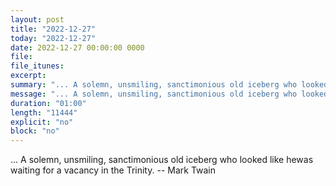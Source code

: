 ```yaml
---
layout: post
title: "2022-12-27"
today: "2022-12-27"
date: 2022-12-27 00:00:00 0000
file:
file_itunes:
excerpt:
summary: "... A solemn, unsmiling, sanctimonious old iceberg who looked like hewas waiting for a vacancy in the Trinity. -- Mark Twain"
message: "... A solemn, unsmiling, sanctimonious old iceberg who looked like hewas waiting for a vacancy in the Trinity. -- Mark Twain"
duration: "01:00"
length: "11444"
explicit: "no"
block: "no"
---
```

... A solemn, unsmiling, sanctimonious old iceberg who looked like hewas waiting for a vacancy in the Trinity. -- Mark Twain


